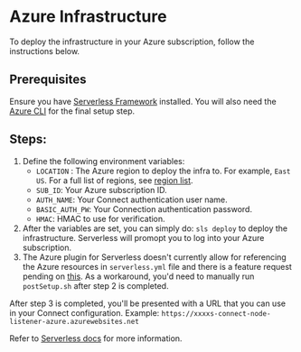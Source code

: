 # Azure Infrastructure

To deploy the infrastructure in your Azure subscription, follow the instructions below.

## Prerequisites

Ensure you have [Serverless Framework](https://www.serverless.com/framework/docs/getting-started/) installed. You will also need the [Azure CLI](https://docs.microsoft.com/en-us/cli/azure/install-azure-cli) for the final setup step.

## Steps:
 1) Define the following environment variables:
    - `LOCATION` : The Azure region to deploy the infra to. For example, `East US`. For a full list of regions, see [region list](https://azure.microsoft.com/en-us/global-infrastructure/geographies/#geographies).
    - `SUB_ID`: Your Azure subscription ID.
    - `AUTH_NAME`: Your Connect authentication user name.
    - `BASIC_AUTH_PW`: Your Connection authentication password.
    - `HMAC`: HMAC to use for verification.
2) After the variables are set, you can simply do: `sls deploy` to deploy the infrastructure. Serverless will promopt you to log into your Azure subscription.
3) The Azure plugin for Serverless doesn't currently allow for referencing the Azure resources in `serverless.yml` file and there is a feature request pending on [this](https://github.com/serverless/serverless-azure-functions/issues/531). As a workaround, you'd need to manually run `postSetup.sh` after step 2 is completed.

After step 3 is completed, you'll be presented with a URL that you can use in your Connect configuration. Example: `https://xxxxs-connect-node-listener-azure.azurewebsites.net`


Refer to [Serverless docs](https://serverless.com/framework/docs/providers/azure/guide/intro/) for more information.
